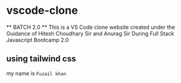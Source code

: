 # vscode-clone

** BATCH 2.0 **
This is a VS Code clone website created under the Guidance of Hitesh Choudhary Sir and Anurag Sir During Full Stack Javascript Bootcamp 2.0
 ## using tailwind css

my name is `Fuzail khan`